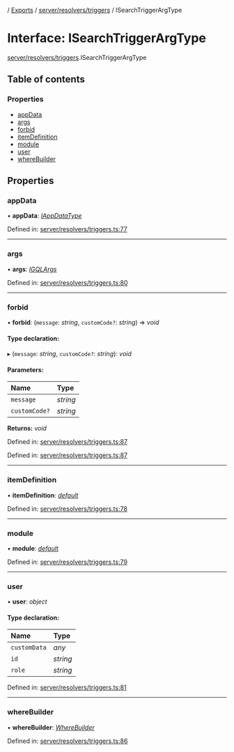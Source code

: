 [](../README.md) / [Exports](../modules.md) / [server/resolvers/triggers](../modules/server_resolvers_triggers.md) / ISearchTriggerArgType

# Interface: ISearchTriggerArgType

[server/resolvers/triggers](../modules/server_resolvers_triggers.md).ISearchTriggerArgType

## Table of contents

### Properties

- [appData](server_resolvers_triggers.isearchtriggerargtype.md#appdata)
- [args](server_resolvers_triggers.isearchtriggerargtype.md#args)
- [forbid](server_resolvers_triggers.isearchtriggerargtype.md#forbid)
- [itemDefinition](server_resolvers_triggers.isearchtriggerargtype.md#itemdefinition)
- [module](server_resolvers_triggers.isearchtriggerargtype.md#module)
- [user](server_resolvers_triggers.isearchtriggerargtype.md#user)
- [whereBuilder](server_resolvers_triggers.isearchtriggerargtype.md#wherebuilder)

## Properties

### appData

• **appData**: [*IAppDataType*](server.iappdatatype.md)

Defined in: [server/resolvers/triggers.ts:77](https://github.com/onzag/itemize/blob/5fcde7cf/server/resolvers/triggers.ts#L77)

___

### args

• **args**: [*IGQLArgs*](gql_querier.igqlargs.md)

Defined in: [server/resolvers/triggers.ts:80](https://github.com/onzag/itemize/blob/5fcde7cf/server/resolvers/triggers.ts#L80)

___

### forbid

• **forbid**: (`message`: *string*, `customCode?`: *string*) => *void*

#### Type declaration:

▸ (`message`: *string*, `customCode?`: *string*): *void*

#### Parameters:

Name | Type |
:------ | :------ |
`message` | *string* |
`customCode?` | *string* |

**Returns:** *void*

Defined in: [server/resolvers/triggers.ts:87](https://github.com/onzag/itemize/blob/5fcde7cf/server/resolvers/triggers.ts#L87)

Defined in: [server/resolvers/triggers.ts:87](https://github.com/onzag/itemize/blob/5fcde7cf/server/resolvers/triggers.ts#L87)

___

### itemDefinition

• **itemDefinition**: [*default*](../classes/base_root_module_itemdefinition.default.md)

Defined in: [server/resolvers/triggers.ts:78](https://github.com/onzag/itemize/blob/5fcde7cf/server/resolvers/triggers.ts#L78)

___

### module

• **module**: [*default*](../classes/base_root_module.default.md)

Defined in: [server/resolvers/triggers.ts:79](https://github.com/onzag/itemize/blob/5fcde7cf/server/resolvers/triggers.ts#L79)

___

### user

• **user**: *object*

#### Type declaration:

Name | Type |
:------ | :------ |
`customData` | *any* |
`id` | *string* |
`role` | *string* |

Defined in: [server/resolvers/triggers.ts:81](https://github.com/onzag/itemize/blob/5fcde7cf/server/resolvers/triggers.ts#L81)

___

### whereBuilder

• **whereBuilder**: [*WhereBuilder*](../classes/database_wherebuilder.wherebuilder.md)

Defined in: [server/resolvers/triggers.ts:86](https://github.com/onzag/itemize/blob/5fcde7cf/server/resolvers/triggers.ts#L86)
